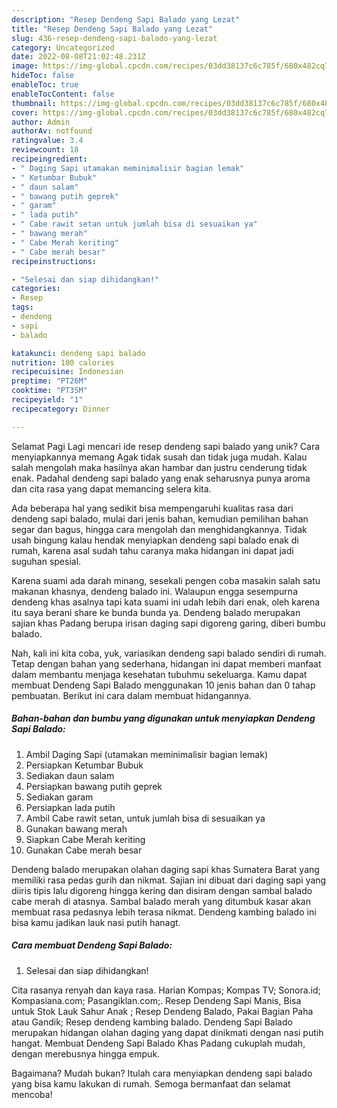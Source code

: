 ```yaml
---
description: "Resep Dendeng Sapi Balado yang Lezat"
title: "Resep Dendeng Sapi Balado yang Lezat"
slug: 436-resep-dendeng-sapi-balado-yang-lezat
category: Uncategorized
date: 2022-08-08T21:02:48.231Z
image: https://img-global.cpcdn.com/recipes/03dd38137c6c785f/680x482cq70/dendeng-sapi-balado-foto-resep-utama.jpg
hideToc: false
enableToc: true
enableTocContent: false
thumbnail: https://img-global.cpcdn.com/recipes/03dd38137c6c785f/680x482cq70/dendeng-sapi-balado-foto-resep-utama.jpg
cover: https://img-global.cpcdn.com/recipes/03dd38137c6c785f/680x482cq70/dendeng-sapi-balado-foto-resep-utama.jpg
author: Admin
authorAv: notfound
ratingvalue: 3.4
reviewcount: 18
recipeingredient:
- " Daging Sapi utamakan meminimalisir bagian lemak"
- " Ketumbar Bubuk"
- " daun salam"
- " bawang putih geprek"
- " garam"
- " lada putih"
- " Cabe rawit setan untuk jumlah bisa di sesuaikan ya"
- " bawang merah"
- " Cabe Merah keriting"
- " Cabe merah besar"
recipeinstructions:

- "Selesai dan siap dihidangkan!"
categories:
- Resep
tags:
- dendeng
- sapi
- balado

katakunci: dendeng sapi balado 
nutrition: 180 calories
recipecuisine: Indonesian
preptime: "PT26M"
cooktime: "PT35M"
recipeyield: "1"
recipecategory: Dinner

---
```



Selamat Pagi Lagi mencari ide resep dendeng sapi balado yang unik? Cara menyiapkannya memang Agak tidak susah dan tidak juga mudah. Kalau salah mengolah maka hasilnya akan hambar dan justru cenderung tidak enak. Padahal dendeng sapi balado yang enak seharusnya punya aroma dan cita rasa yang dapat memancing selera kita.


Ada beberapa hal yang sedikit bisa mempengaruhi kualitas rasa dari dendeng sapi balado, mulai dari jenis bahan, kemudian pemilihan bahan segar dan bagus, hingga cara mengolah dan menghidangkannya. Tidak usah bingung kalau hendak menyiapkan dendeng sapi balado enak di rumah, karena asal sudah tahu caranya maka hidangan ini dapat jadi suguhan spesial.

Karena suami ada darah minang, sesekali pengen coba masakin salah satu makanan khasnya, dendeng balado ini. Walaupun engga sesempurna dendeng khas asalnya tapi kata suami ini udah lebih dari enak, oleh karena itu saya berani share ke bunda bunda ya. Dendeng balado merupakan sajian khas Padang berupa irisan daging sapi digoreng garing, diberi bumbu balado.


Nah, kali ini kita coba, yuk, variasikan dendeng sapi balado sendiri di rumah. Tetap dengan bahan yang sederhana, hidangan ini dapat memberi manfaat dalam membantu menjaga kesehatan tubuhmu sekeluarga. Kamu dapat membuat Dendeng Sapi Balado menggunakan 10 jenis bahan dan 0 tahap pembuatan. Berikut ini cara dalam membuat hidangannya.

<!--inarticleads1-->

##### Bahan-bahan dan bumbu yang digunakan untuk menyiapkan Dendeng Sapi Balado:

1. Ambil  Daging Sapi (utamakan meminimalisir bagian lemak)
1. Persiapkan  Ketumbar Bubuk
1. Sediakan  daun salam
1. Persiapkan  bawang putih geprek
1. Sediakan  garam
1. Persiapkan  lada putih
1. Ambil  Cabe rawit setan, untuk jumlah bisa di sesuaikan ya
1. Gunakan  bawang merah
1. Siapkan  Cabe Merah keriting
1. Gunakan  Cabe merah besar


Dendeng balado merupakan olahan daging sapi khas Sumatera Barat yang memiliki rasa pedas gurih dan nikmat. Sajian ini dibuat dari daging sapi yang diiris tipis lalu digoreng hingga kering dan disiram dengan sambal balado cabe merah di atasnya. Sambal balado merah yang ditumbuk kasar akan membuat rasa pedasnya lebih terasa nikmat. Dendeng kambing balado ini bisa kamu jadikan lauk nasi putih hanagt. 

<!--inarticleads2-->

##### Cara membuat Dendeng Sapi Balado:


1. Selesai dan siap dihidangkan!

Cita rasanya renyah dan kaya rasa. Harian Kompas; Kompas TV; Sonora.id; Kompasiana.com; Pasangiklan.com;. Resep Dendeng Sapi Manis, Bisa untuk Stok Lauk Sahur Anak ; Resep Dendeng Balado, Pakai Bagian Paha atau Gandik; Resep dendeng kambing balado. Dendeng Sapi Balado merupakan hidangan olahan daging yang dapat dinikmati dengan nasi putih hangat. Membuat Dendeng Sapi Balado Khas Padang cukuplah mudah, dengan merebusnya hingga empuk. 

Bagaimana? Mudah bukan? Itulah cara menyiapkan dendeng sapi balado yang bisa kamu lakukan di rumah. Semoga bermanfaat dan selamat mencoba!
